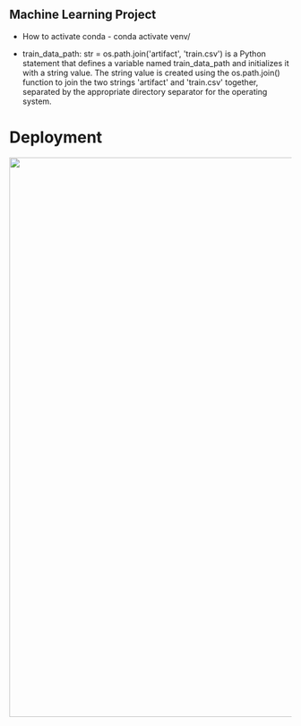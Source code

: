## Machine Learning Project
- How to activate conda - conda activate venv/

- train_data_path: str = os.path.join('artifact', 'train.csv') is a Python statement that defines a variable named train_data_path and initializes it with a string value. The string value is created using the os.path.join() function to join the two strings 'artifact' and 'train.csv' together, separated by the appropriate directory separator for the operating system.

# Deployment

<img src="https://user-images.githubusercontent.com/82761457/235241326-68310c4b-22cb-4d08-85ea-bb78e85c873a.jpg" width="1000">
